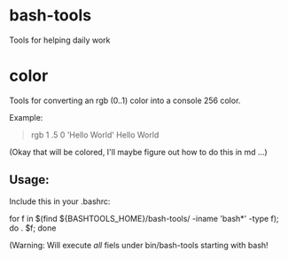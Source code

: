 # bash-tools

Tools for helping daily work

# color
Tools for converting an rgb (0..1) color into a console 256 color.

Example:
> rgb 1 .5 0 'Hello World'
Hello World

(Okay that will be colored, I'll maybe figure out how to do this in md ...)

## Usage:
Include this in your .bashrc: 

for f in $(find ${BASHTOOLS_HOME}/bash-tools/ -iname 'bash*' -type f); do 
	. $f; 
done

(Warning: Will execute _all_ fiels under bin/bash-tools starting with bash!

